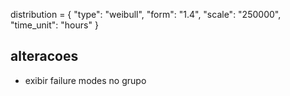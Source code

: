 distribution = {
    "type": "weibull",
    "form": "1.4",
    "scale": "250000",
    "time_unit": "hours"
}

## alteracoes
- exibir failure modes no grupo
